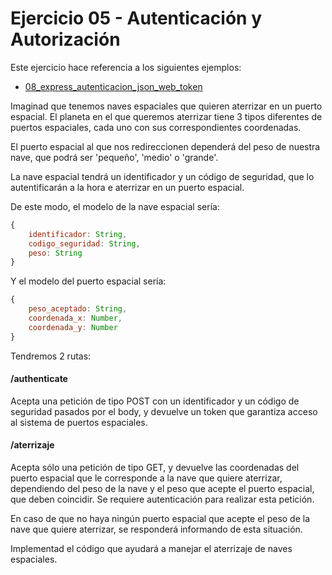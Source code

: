 # Ejercicio 05 - Autenticación y Autorización

Este ejercicio hace referencia a los siguientes ejemplos:

* [08_express_autenticacion_json_web_token](https://github.com/albertsgrc/curso-mean-jedi-2016Q2/tree/master/ejemplos/08_express_autenticacion_json_web_token)

Imaginad que tenemos naves espaciales que quieren aterrizar en un puerto espacial.
El planeta en el que queremos aterrizar tiene 3 tipos diferentes de puertos espaciales,
cada uno con sus correspondientes coordenadas.

El puerto espacial al que nos redireccionen dependerá del peso de nuestra nave,
que podrá ser 'pequeño', 'medio' o 'grande'.

La nave espacial tendrá un identificador y un código de seguridad, que lo autentificarán
a la hora e aterrizar en un puerto espacial.

De este modo, el modelo de la nave espacial sería:

```javascript
{
    identificador: String,
    codigo_seguridad: String,
    peso: String
}
```

Y el modelo del puerto espacial sería:

```javascript
{
    peso_aceptado: String,
    coordenada_x: Number,
    coordenada_y: Number
}
```

Tendremos 2 rutas:

#### /authenticate

Acepta una petición de tipo POST con un identificador y un código de seguridad
pasados por el body, y devuelve un token que garantiza acceso al sistema de
puertos espaciales.

#### /aterrizaje

Acepta sólo una petición de tipo GET, y devuelve las coordenadas del
puerto espacial que le corresponde a la nave que quiere aterrizar, dependiendo
del peso de la nave y el peso que acepte el puerto espacial, que deben coincidir.
Se requiere autenticación para realizar esta petición.

En caso de que no haya ningún puerto espacial que acepte el peso de la nave que
quiere aterrizar, se responderá informando de esta situación.

Implementad el código que ayudará a manejar el aterrizaje de naves espaciales.
